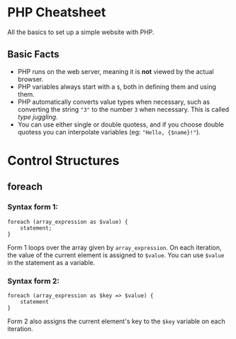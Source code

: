 # PHP Cheatsheet
All the basics to set up a simple website with PHP.

## Basic Facts
* PHP runs on the web server, meaning it is **not** viewed by the actual browser.
* PHP variables always start with a `$`, both in defining them and using them.
* PHP automatically converts value types when necessary, such as converting the string `"3"` to the number `3` when necessary. This is called *type juggling*.
* You can use either single or double quotess, and if you choose double quotess you can interpolate variables (eg: `"Hello, {$name}!"`).

# Control Structures

## foreach
### Syntax form 1:
```
foreach (array_expression as $value) {
    statement;
}
```
Form 1 loops over the array given by `array_expression`. On each iteration, the value of the current element is assigned to `$value`. You can use `$value` in the statement as a variable.


### Syntax form 2:
```
foreach (array_expression as $key => $value) {
    statement
}
```
Form 2 also assigns the current element's key to the `$key` variable on each iteration. 


